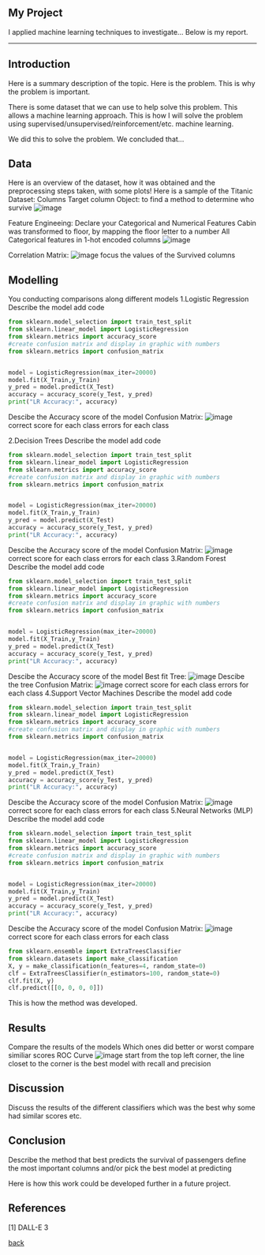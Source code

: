 ## My Project

I applied machine learning techniques to investigate... Below is my report.

***

## Introduction 

Here is a summary description of the topic. Here is the problem. This is why the problem is important.

There is some dataset that we can use to help solve this problem. This allows a machine learning approach. This is how I will solve the problem using supervised/unsupervised/reinforcement/etc. machine learning.

We did this to solve the problem. We concluded that...

## Data

Here is an overview of the dataset, how it was obtained and the preprocessing steps taken, with some plots!
Here is a sample of the Titanic Dataset:
Columns
Target column
Object: to find a method to determine who survive
![image](https://github.com/user-attachments/assets/5f5eb7c3-dfd1-410b-b8a4-2fb7ff70dc95)

Feature Engineeing:
Declare your Categorical and Numerical Features
Cabin was transformed to floor, by mapping the floor letter to a number
All Categorical features in 1-hot encoded columns
![image](https://github.com/user-attachments/assets/2518b284-b0c8-4c87-b207-a7a8ec0c3322)


Correlation Matrix:
![image](https://github.com/user-attachments/assets/2782b995-6786-4e3a-9af3-e5f398fbf5e9)
focus the values of the Survived columns


## Modelling

You conducting comparisons along different models
1.Logistic Regression
  Describe the model
  add code
  ```python
from sklearn.model_selection import train_test_split
from sklearn.linear_model import LogisticRegression
from sklearn.metrics import accuracy_score
#create confusion matrix and display in graphic with numbers
from sklearn.metrics import confusion_matrix


model = LogisticRegression(max_iter=20000)
model.fit(X_Train,y_Train)
y_pred = model.predict(X_Test)
accuracy = accuracy_score(y_Test, y_pred)
print("LR Accuracy:", accuracy)
```
Descibe the Accuracy score of the model
Confusion Matrix:
![image](https://github.com/user-attachments/assets/6975d86a-05d2-4b9b-aa42-510ee08bc38a)
correct score for each class
errors for each class

2.Decision Trees
Describe the model
  add code
  ```python
from sklearn.model_selection import train_test_split
from sklearn.linear_model import LogisticRegression
from sklearn.metrics import accuracy_score
#create confusion matrix and display in graphic with numbers
from sklearn.metrics import confusion_matrix


model = LogisticRegression(max_iter=20000)
model.fit(X_Train,y_Train)
y_pred = model.predict(X_Test)
accuracy = accuracy_score(y_Test, y_pred)
print("LR Accuracy:", accuracy)
```
Descibe the Accuracy score of the model
Confusion Matrix:
![image](https://github.com/user-attachments/assets/6975d86a-05d2-4b9b-aa42-510ee08bc38a)
correct score for each class
errors for each class
3.Random Forest
Describe the model
  add code
  ```python
from sklearn.model_selection import train_test_split
from sklearn.linear_model import LogisticRegression
from sklearn.metrics import accuracy_score
#create confusion matrix and display in graphic with numbers
from sklearn.metrics import confusion_matrix


model = LogisticRegression(max_iter=20000)
model.fit(X_Train,y_Train)
y_pred = model.predict(X_Test)
accuracy = accuracy_score(y_Test, y_pred)
print("LR Accuracy:", accuracy)
```
Descibe the Accuracy score of the model
Best fit Tree:
![image](https://github.com/user-attachments/assets/e9ecbbb9-4e34-407d-9d19-54b7b65b06f9)
Descibe the tree
Confusion Matrix:
![image](https://github.com/user-attachments/assets/6975d86a-05d2-4b9b-aa42-510ee08bc38a)
correct score for each class
errors for each class
4.Support Vector Machines
Describe the model
  add code
  ```python
from sklearn.model_selection import train_test_split
from sklearn.linear_model import LogisticRegression
from sklearn.metrics import accuracy_score
#create confusion matrix and display in graphic with numbers
from sklearn.metrics import confusion_matrix


model = LogisticRegression(max_iter=20000)
model.fit(X_Train,y_Train)
y_pred = model.predict(X_Test)
accuracy = accuracy_score(y_Test, y_pred)
print("LR Accuracy:", accuracy)
```
Descibe the Accuracy score of the model
Confusion Matrix:
![image](https://github.com/user-attachments/assets/6975d86a-05d2-4b9b-aa42-510ee08bc38a)
correct score for each class
errors for each class
5.Neural Networks (MLP)
Describe the model
  add code
  ```python
from sklearn.model_selection import train_test_split
from sklearn.linear_model import LogisticRegression
from sklearn.metrics import accuracy_score
#create confusion matrix and display in graphic with numbers
from sklearn.metrics import confusion_matrix


model = LogisticRegression(max_iter=20000)
model.fit(X_Train,y_Train)
y_pred = model.predict(X_Test)
accuracy = accuracy_score(y_Test, y_pred)
print("LR Accuracy:", accuracy)
```
Descibe the Accuracy score of the model
Confusion Matrix:
![image](https://github.com/user-attachments/assets/6975d86a-05d2-4b9b-aa42-510ee08bc38a)
correct score for each class
errors for each class

```python
from sklearn.ensemble import ExtraTreesClassifier
from sklearn.datasets import make_classification
X, y = make_classification(n_features=4, random_state=0)
clf = ExtraTreesClassifier(n_estimators=100, random_state=0)
clf.fit(X, y)
clf.predict([[0, 0, 0, 0]])
```

This is how the method was developed.

## Results

Compare the results of the models
Which ones did better or worst
compare similiar scores
ROC Curve
![image](https://github.com/user-attachments/assets/c2ef2e85-14ec-4fa0-b126-48c9cbfc8b21)
start from the top left corner, the line closet to the corner is the best model with recall and precision


## Discussion

Discuss the results of the different classifiers
which was the best
why some had similar scores
etc.

## Conclusion

Describe the method that best predicts the survival of passengers
define the most important columns
and/or
pick the best model at predicting

Here is how this work could be developed further in a future project.

## References
[1] DALL-E 3

[back](./)
